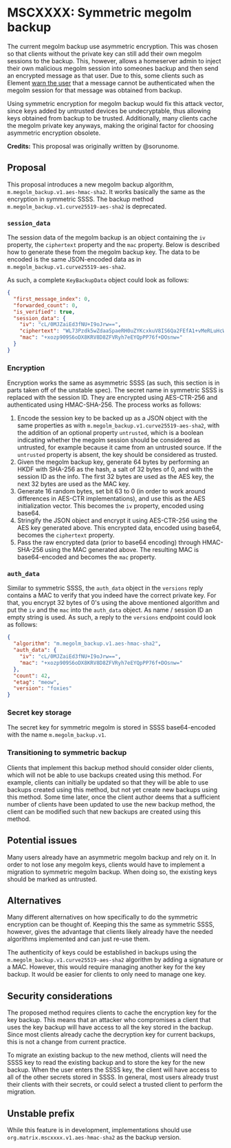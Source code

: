# MSCXXXX: Symmetric megolm backup
The current megolm backup use asymmetric encryption. This was chosen so that
clients without the private key can still add their own megolm sessions to the
backup. This, however, allows a homeserver admin to inject their own malicious
megolm session into someones backup and then send an encrypted message as that
user.  Due to this, some clients such as Element [warn the
user](https://github.com/vector-im/element-web/issues/14323#issuecomment-740855963)
that a message cannot be authenticated when the megolm session for that
message was obtained from backup.

Using symmetric encryption for megolm backup would fix this attack vector,
since keys added by untrusted devices be undecryptable, thus allowing keys
obtained from backup to be trusted.  Additionally, many clients cache the
megolm private key anyways, making the original factor for choosing asymmetric
encryption obsolete.

**Credits:** This proposal was originally written by @sorunome.

## Proposal
This proposal introduces a new megolm backup algorithm, `m.megolm_backup.v1.aes-hmac-sha2`.
It works basically the same as the encryption in symmetric SSSS. The backup method `m.megolm_backup.v1.curve25519-aes-sha2`
is deprecated.

### `session_data`
The session data of the megolm backup is an object containing the `iv` property, the `ciphertext`
property and the `mac` property. Below is described how to generate these from the megolm backup key.
The data to be encoded is the same JSON-encoded data as in `m.megolm_backup.v1.curve25519-aes-sha2`.

As such, a complete `KeyBackupData` object could look as follows:

```json
{
  "first_message_index": 0,
  "forwarded_count": 0,
  "is_verified": true,
  "session_data": {
    "iv": "cL/0MJZaiEd3fNU+I9oJrw==",
    "ciphertext": "WL73Pzdk5wZdaaSpaeRH0uZYKcxkuV8IS6Qa2FEfA1+vMeRLuHcWlXbMX0w=",
    "mac": "+xozp909S6oDX8KRV8D8ZFVRyh7eEYQpPP76f+DOsnw="
  }
}
```

### Encryption
Encryption works the same as asymmetric SSSS (as such, this section is in parts taken off of the unstable
spec). The secret name in symmetric SSSS is replaced with the session ID. They are encrypted using
AES-CTR-256 and authenticated using HMAC-SHA-256. The process works as follows:

1. Encode the session key to be backed up as a JSON object with the same
   properties as with `m.megolm_backup.v1.curve25519-aes-sha2`, with the
   addition of an optional property `untrusted`, which is a boolean indicating
   whether the megolm session should be considered as untrusted, for example
   because it came from an untrusted source.  If the `untrusted` property is
   absent, the key should be considered as trusted.
2. Given the megolm backup key, generate 64 bytes by performing an HKDF with SHA-256 as the hash, a
   salt of 32 bytes of 0, and with the session ID as the info. The first 32 bytes are used as the AES
   key, the next 32 bytes are used as the MAC key.
3. Generate 16 random bytes, set bit 63 to 0 (in order to work around differences in AES-CTR implementations),
   and use this as the AES initialization vector. This becomes the `iv` property, encoded using base64.
4. Stringify the JSON object and encrypt it using AES-CTR-256 using the AES key
   generated above. This encrypted data, encoded using base64, becomes the
   `ciphertext` property.
5. Pass the raw encrypted data (prior to base64 encoding) through HMAC-SHA-256 using the MAC generated
   above. The resulting MAC is base64-encoded and becomes the `mac` property.

### `auth_data`
Similar to symmetric SSSS, the `auth_data` object in the `versions` reply contains a MAC to verify
that you indeed have the correct private key. For that, you encrypt 32 bytes of 0's using the above
mentioned algorithm and put the `iv` and the `mac` into the `auth_data` object. As name / session ID
an empty string is used. As such, a reply to the `versions` endpoint could look as follows:

```json
{
  "algorithm": "m.megolm_backup.v1.aes-hmac-sha2",
  "auth_data": {
    "iv": "cL/0MJZaiEd3fNU+I9oJrw==",
    "mac": "+xozp909S6oDX8KRV8D8ZFVRyh7eEYQpPP76f+DOsnw="
  },
  "count": 42,
  "etag": "meow",
  "version": "foxies"
}
```

### Secret key storage
The secret key for symmetric megolm is stored in SSSS base64-encoded with the name `m.megolm_backup.v1`.

### Transitioning to symmetric backup

Clients that implement this backup method should consider older clients,
which will not be able to use backups created using this method.  For example,
clients can initially be updated so that they will be able to use backups
created using this method, but not yet create new backups using this method.
Some time later, once the client author deems that a sufficient number of
clients have been updated to use the new backup method, the client can be
modified such that new backups are created using this method.

## Potential issues
Many users already have an asymmetric megolm backup and rely on it. In order to
not lose any megolm keys, clients would have to implement a migration to
symmetric megolm backup.  When doing so, the existing keys should be marked as
untrusted.

## Alternatives
Many different alternatives on how specifically to do the symmetric encryption can be thought of.
Keeping this the same as symmetric SSSS, however, gives the advantage that clients likely already
have the needed algorithms implemented and can just re-use them.

The authenticity of keys could be established in backups using the
`m.megolm_backup.v1.curve25519-aes-sha2` algorithm by adding a signature or a
MAC.  However, this would require managing another key for the key backup.  It
would be easier for clients to only need to manage one key.

## Security considerations
The proposed method requires clients to cache the encryption key for the key
backup.  This means that an attacker who compromises a client that uses the key
backup will have access to all the key stored in the backup.  Since most
clients already cache the decryption key for current backups, this is not a
change from current practice.

To migrate an existing backup to the new method, clients will need the SSSS key
to read the existing backup and to store the key for the new backup.  When the
user enters the SSSS key, the client will have access to all of the other
secrets stored in SSSS.  In general, most users already trust their clients
with their secrets, or could select a trusted client to perform the migration.

## Unstable prefix
While this feature is in development, implementations should use
`org.matrix.mscxxxx.v1.aes-hmac-sha2` as the backup version.
